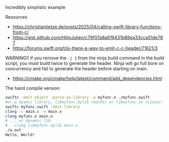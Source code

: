 Incredibly simplistic example

Resources
- https://christiantietze.de/posts/2025/04/calling-swift-library-functions-from-c/
- https://gist.github.com/HiImJulien/c79f07a8a619431b88ea33cca51de787
- https://forums.swift.org/t/is-there-a-way-to-emit-c-c-header/71621/3


WARNING!! if you remove the `-j 1` from the ninja build command in the build script,  you must build twice to generate the header. Ninja will go full bore on concurrency and fail to generate the header before starting on main. 
- https://cmake.org/cmake/help/latest/command/add_dependencies.html


The hand compile version:

```bash
swiftc -emit-object -parse-as-library -o myfunc.o ./myfunc.swift
#or a dyamic library, libmyfunc.dylib (macOS) or libmyfunc.so (Linux):
swiftc myfunc.swift -emit-library
clang -c main.c -o main.o
clang myfunc.o main.o
# ... or dynamic lib:
#   clang libmyfunc.dylib main.o
./a.out
Hello, World!
```

<!-- TODO: wite the make file for comparison?  -->